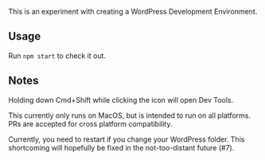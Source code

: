 This is an experiment with creating a WordPress Development Environment.

## Usage

Run `npm start` to check it out.

## Notes

Holding down Cmd+Shift while clicking the icon will open Dev Tools.

This currently only runs on MacOS, but is intended to run on all platforms. PRs are accepted for cross platform compatibility.

Currently, you need to restart if you change your WordPress folder. This shortcoming will hopefully be fixed in the not-too-distant future (#7).